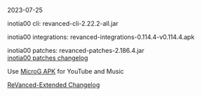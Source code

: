 2023-07-25
  
inotia00 cli: revanced-cli-2.22.2-all.jar  

inotia00 integrations: revanced-integrations-0.114.4-v0.114.4.apk  

inotia00 patches: revanced-patches-2.186.4.jar  
[inotia00 patches changelog](https://github.com/inotia00/revanced-patches/releases/tag/v2.186.4)  

Use [MicroG APK](https://github.com/inotia00/VancedMicroG/releases/latest/download/microg.apk) for YouTube and Music

[ReVanced-Extended Changelog](https://github.com/Kingsmanvn-Official/ReVanced-Extended/blob/main/changelog.md)
